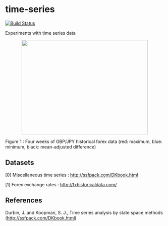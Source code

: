 # time-series

[![Build Status](https://travis-ci.org/ocramz/time-series.png)](https://travis-ci.org/ocramz/time-series)

Experiments with time series data

<p align="center">
<img src="https://rawgit.com/ocramz/time-series/master/doc/plot_gbpjpy.png" height="300" width="400" >
</p>

Figure 1 : Four weeks of GBP/JPY historical forex data (red: maximum, blue: minimum, black: mean-adjusted difference)


## Datasets

[0] Miscellaneous time series : http://ssfpack.com/DKbook.html

[1] Forex exchange rates : http://fxhistoricaldata.com/

## References

Durbin, J. and Koopman, S. J., Time series analysis by state space methods (http://ssfpack.com/DKbook.html)